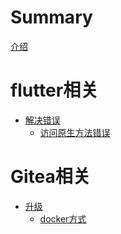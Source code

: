 # Summary

[介绍](./jieshao.md)
# flutter相关
- [解决错误]()
    - [访问原生方法错误](blog/flutter/errror/2023-3-17.md)
# Gitea相关
- [升级]()
    - [docker方式](blog/gitea/upgrade/docker/2023-3-21.md)
